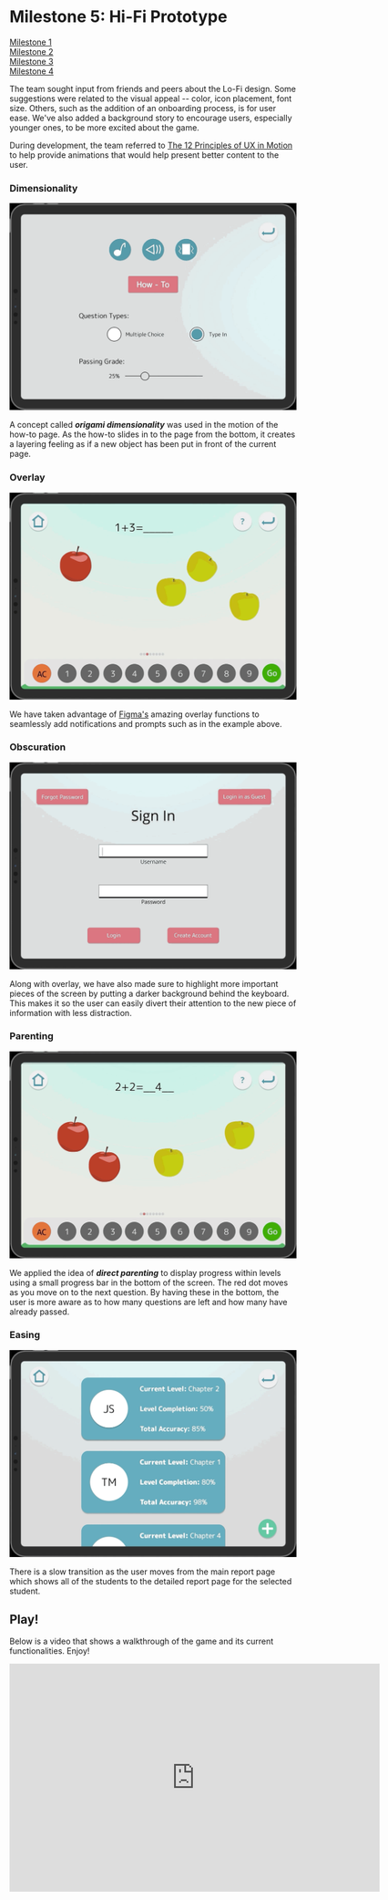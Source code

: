 # Milestone 5: Hi-Fi Prototype

[Milestone 1](https://irezystible.github.io/620project/Milestone1)
<br> [Milestone 2](https://irezystible.github.io/620project/Milestone2)
<br> [Milestone 3](https://irezystible.github.io/620project/Milestone3)
<br> [Milestone 4](https://irezystible.github.io/620project/Milestone4)

The team sought input from friends and peers about the Lo-Fi design. Some suggestions were related to the visual appeal -- color, icon placement, font size. Others, such as the addition of an onboarding process, is for user ease. We've also added a background story to encourage users, especially younger ones, to be more excited about the game.

During development, the team referred to [The 12 Principles of UX in Motion](https://medium.com/ux-in-motion/creating-usability-with-motion-the-ux-in-motion-manifesto-a87a4584ddc) to help provide animations that would help present better content to the user.

### Dimensionality

![How-to moving in to the screen](howto.gif)

A concept called <b><i>origami dimensionality</i></b> was used in the motion of the how-to page. As the how-to slides in to the page from the bottom, it creates a layering feeling as if a new object has been put in front of the current page.

### Overlay

![Prompt asking if user is sure they want a hint](overlay.gif)

We have taken advantage of [Figma's](https://www.figma.com/) amazing overlay functions to seamlessly add notifications and prompts such as in the example above.

### Obscuration

![Keyboard layered on top of screen with a dark background behind it](obscuration.gif)

Along with overlay, we have also made sure to highlight more important pieces of the screen by putting a darker background behind the keyboard. This makes it so the user can easily divert their attention to the new piece of information with less distraction.

### Parenting

![Movement between question 2 and 3 shown in the bottom progress bar](parenting.gif)

We applied the idea of <i><b>direct parenting</b></i> to display progress within levels using a small progress bar in the bottom of the screen. The red dot moves as you move on to the next question. By having these in the bottom, the user is more aware as to how many questions are left and how many have already passed.

### Easing

![Motion between main report page to the detailed report page](easing.gif)

There is a slow transition as the user moves from the main report page which shows all of the students to the detailed report page for the selected student.

## Play!

Below is a video that shows a walkthrough of the game and its current functionalities. Enjoy!

<iframe width="650" height="400" src="https://www.youtube.com/embed/T59qLF_bOV0" frameborder="0" allow="accelerometer; autoplay; encrypted-media; gyroscope; picture-in-picture" allowfullscreen></iframe>
